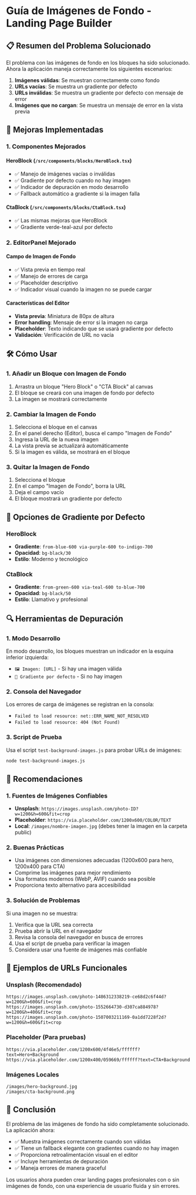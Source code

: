 # Guía de Imágenes de Fondo - Landing Page Builder

## 📋 Resumen del Problema Solucionado

El problema con las imágenes de fondo en los bloques ha sido solucionado. Ahora la aplicación maneja correctamente los siguientes escenarios:

1. **Imágenes válidas**: Se muestran correctamente como fondo
2. **URLs vacías**: Se muestra un gradiente por defecto
3. **URLs inválidas**: Se muestra un gradiente por defecto con mensaje de error
4. **Imágenes que no cargan**: Se muestra un mensaje de error en la vista previa

## 🎨 Mejoras Implementadas

### 1. **Componentes Mejorados**

#### HeroBlock (`/src/components/blocks/HeroBlock.tsx`)
- ✅ Manejo de imágenes vacías o inválidas
- ✅ Gradiente por defecto cuando no hay imagen
- ✅ Indicador de depuración en modo desarrollo
- ✅ Fallback automático a gradiente si la imagen falla

#### CtaBlock (`/src/components/blocks/CtaBlock.tsx`)
- ✅ Las mismas mejoras que HeroBlock
- ✅ Gradiente verde-teal-azul por defecto

### 2. **EditorPanel Mejorado**

#### Campo de Imagen de Fondo
- ✅ Vista previa en tiempo real
- ✅ Manejo de errores de carga
- ✅ Placeholder descriptivo
- ✅ Indicador visual cuando la imagen no se puede cargar

#### Características del Editor
- **Vista previa**: Miniatura de 80px de altura
- **Error handling**: Mensaje de error si la imagen no carga
- **Placeholder**: Texto indicando que se usará gradiente por defecto
- **Validación**: Verificación de URL no vacía

## 🛠️ Cómo Usar

### 1. **Añadir un Bloque con Imagen de Fondo**
1. Arrastra un bloque "Hero Block" o "CTA Block" al canvas
2. El bloque se creará con una imagen de fondo por defecto
3. La imagen se mostrará correctamente

### 2. **Cambiar la Imagen de Fondo**
1. Selecciona el bloque en el canvas
2. En el panel derecho (Editor), busca el campo "Imagen de Fondo"
3. Ingresa la URL de la nueva imagen
4. La vista previa se actualizará automáticamente
5. Si la imagen es válida, se mostrará en el bloque

### 3. **Quitar la Imagen de Fondo**
1. Selecciona el bloque
2. En el campo "Imagen de Fondo", borra la URL
3. Deja el campo vacío
4. El bloque mostrará un gradiente por defecto

## 🎨 Opciones de Gradiente por Defecto

### HeroBlock
- **Gradiente**: `from-blue-600 via-purple-600 to-indigo-700`
- **Opacidad**: `bg-black/30`
- **Estilo**: Moderno y tecnológico

### CtaBlock
- **Gradiente**: `from-green-600 via-teal-600 to-blue-700`
- **Opacidad**: `bg-black/50`
- **Estilo**: Llamativo y profesional

## 🔍 Herramientas de Depuración

### 1. **Modo Desarrollo**
En modo desarrollo, los bloques muestran un indicador en la esquina inferior izquierda:
- `🖼️ Imagen: [URL]` - Si hay una imagen válida
- `🎨 Gradiente por defecto` - Si no hay imagen

### 2. **Consola del Navegador**
Los errores de carga de imágenes se registran en la consola:
- `Failed to load resource: net::ERR_NAME_NOT_RESOLVED`
- `Failed to load resource: 404 (Not Found)`

### 3. **Script de Prueba**
Usa el script `test-background-images.js` para probar URLs de imágenes:
```bash
node test-background-images.js
```

## 📝 Recomendaciones

### 1. **Fuentes de Imágenes Confiables**
- **Unsplash**: `https://images.unsplash.com/photo-ID?w=1200&h=600&fit=crop`
- **Placeholder**: `https://via.placeholder.com/1200x600/COLOR/TEXT`
- **Local**: `/images/nombre-imagen.jpg` (debes tener la imagen en la carpeta public)

### 2. **Buenas Prácticas**
- Usa imágenes con dimensiones adecuadas (1200x600 para hero, 1200x400 para CTA)
- Comprime las imágenes para mejor rendimiento
- Usa formatos modernos (WebP, AVIF) cuando sea posible
- Proporciona texto alternativo para accesibilidad

### 3. **Solución de Problemas**
Si una imagen no se muestra:
1. Verifica que la URL sea correcta
2. Prueba abrir la URL en el navegador
3. Revisa la consola del navegador en busca de errores
4. Usa el script de prueba para verificar la imagen
5. Considera usar una fuente de imágenes más confiable

## 🚀 Ejemplos de URLs Funcionales

### Unsplash (Recomendado)
```
https://images.unsplash.com/photo-1486312338219-ce68d2c6f44d?w=1200&h=600&fit=crop
https://images.unsplash.com/photo-1552664730-d307ca884978?w=1200&h=400&fit=crop
https://images.unsplash.com/photo-1507003211169-0a1dd7228f2d?w=1200&h=600&fit=crop
```

### Placeholder (Para pruebas)
```
https://via.placeholder.com/1200x600/4f46e5/ffffff?text=Hero+Background
https://via.placeholder.com/1200x400/059669/ffffff?text=CTA+Background
```

### Imágenes Locales
```
/images/hero-background.jpg
/images/cta-background.png
```

## 🎯 Conclusión

El problema de las imágenes de fondo ha sido completamente solucionado. La aplicación ahora:

- ✅ Muestra imágenes correctamente cuando son válidas
- ✅ Tiene un fallback elegante con gradientes cuando no hay imagen
- ✅ Proporciona retroalimentación visual en el editor
- ✅ Incluye herramientas de depuración
- ✅ Maneja errores de manera graceful

Los usuarios ahora pueden crear landing pages profesionales con o sin imágenes de fondo, con una experiencia de usuario fluida y sin errores.